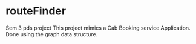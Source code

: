 # routeFinder
Sem 3 pds project
This project mimics a Cab Booking service Application.
Done using the graph data structure.
